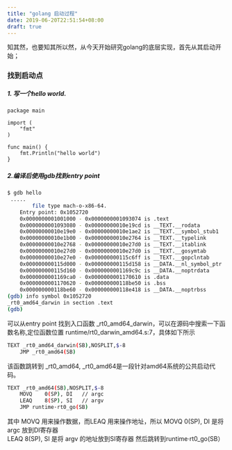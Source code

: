 ```yaml
---
title: "golang 启动过程"
date: 2019-06-20T22:51:54+08:00
draft: true
---
```


知其然，也要知其所以然，从今天开始研究golang的底层实现，首先从其启动开始；

### 找到启动点
##### 1. 写一个hello world.  
```golang
package main

import (
	"fmt"
)

func main() {
	fmt.Println("hello world")
}
``` 
##### 2.编译后使用gdb找到entry point
```bash
$ gdb hello
 .....
        file type mach-o-x86-64.
	Entry point: 0x1052720
	0x0000000001001000 - 0x0000000001093074 is .text
	0x0000000001093080 - 0x00000000010e19cd is __TEXT.__rodata
	0x00000000010e19e0 - 0x00000000010e1ae2 is __TEXT.__symbol_stub1
	0x00000000010e1b00 - 0x00000000010e2764 is __TEXT.__typelink
	0x00000000010e2768 - 0x00000000010e27d0 is __TEXT.__itablink
	0x00000000010e27d0 - 0x00000000010e27d0 is __TEXT.__gosymtab
	0x00000000010e27e0 - 0x000000000115c6ff is __TEXT.__gopclntab
	0x000000000115d000 - 0x000000000115d158 is __DATA.__nl_symbol_ptr
	0x000000000115d160 - 0x0000000001169c9c is __DATA.__noptrdata
	0x0000000001169ca0 - 0x0000000001170610 is .data
	0x0000000001170620 - 0x000000000118be50 is .bss
	0x000000000118be60 - 0x000000000118e418 is __DATA.__noptrbss
(gdb) info symbol 0x1052720
_rt0_amd64_darwin in section .text
(gdb)
```
可以从entry point 找到入口函数 _rt0_amd64_darwin，可以在源码中搜索一下函数名称,定位函数位置
runtime/rt0_darwin_amd64.s:7，具体如下所示
```bash
TEXT _rt0_amd64_darwin(SB),NOSPLIT,$-8
	JMP	_rt0_amd64(SB)
```
该函数跳转到 _rt0_amd64, _rt0_amd64是一段针对amd64系统的公共启动代码。
```bash
TEXT _rt0_amd64(SB),NOSPLIT,$-8
	MOVQ	0(SP), DI	// argc
	LEAQ	8(SP), SI	// argv
	JMP	runtime·rt0_go(SB)
```
其中 MOVQ 用来操作数据，而LEAQ 用来操作地址，所以
MOVQ	0(SP), DI 是将argc 放到DI寄存器  
LEAQ	8(SP), SI 是将 argv 的地址放到SI寄存器 
然后跳转到runtime·rt0_go(SB）

